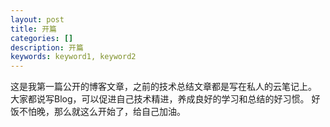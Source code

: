 ```yaml
---
layout: post
title: 开篇
categories: []
description: 开篇
keywords: keyword1, keyword2
---
```


这是我第一篇公开的博客文章，之前的技术总结文章都是写在私人的云笔记上。
大家都说写Blog，可以促进自己技术精进，养成良好的学习和总结的好习惯。
好饭不怕晚，那么就这么开始了，给自己加油。
